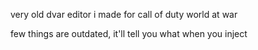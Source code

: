 very old dvar editor i made for call of duty world at war

few things are outdated, it'll tell you what when you inject
